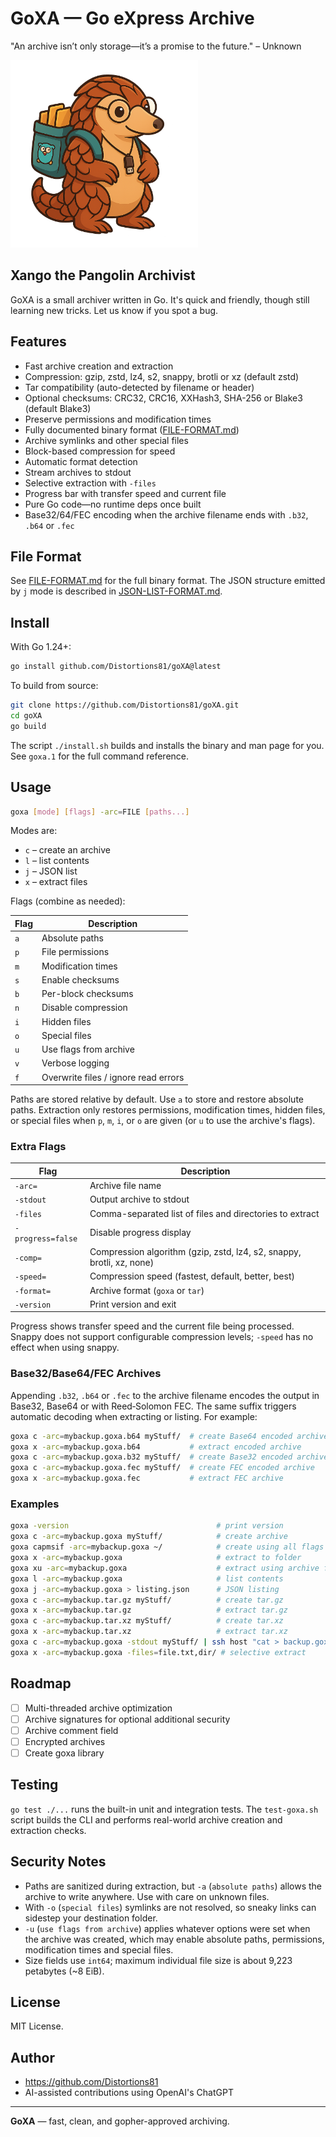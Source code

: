 # GoXA — Go eXpress Archive
"An archive isn’t only storage—it’s a promise to the future." – Unknown

<img src="https://github.com/Distortions81/goXA/blob/main/Xango.png?raw=true" alt="Xango the Archivist" width="300"/>

## Xango the Pangolin Archivist
GoXA is a small archiver written in Go. It's quick and friendly, though still learning new tricks. Let us know if you spot a bug.

## Features

- Fast archive creation and extraction
- Compression: gzip, zstd, lz4, s2, snappy, brotli or xz (default zstd)
- Tar compatibility (auto-detected by filename or header)
- Optional checksums: CRC32, CRC16, XXHash3, SHA-256 or Blake3 (default Blake3)
- Preserve permissions and modification times
- Fully documented binary format ([FILE-FORMAT.md](FILE-FORMAT.md))
- Archive symlinks and other special files
- Block-based compression for speed
- Automatic format detection
- Stream archives to stdout
- Selective extraction with `-files`
- Progress bar with transfer speed and current file
- Pure Go code—no runtime deps once built
- Base32/64/FEC encoding when the archive filename ends with `.b32`, `.b64` or `.fec`

## File Format

See [FILE-FORMAT.md](FILE-FORMAT.md) for the full binary format.
The JSON structure emitted by `j` mode is described in
[JSON-LIST-FORMAT.md](JSON-LIST-FORMAT.md).

## Install

With Go 1.24+:
```bash
go install github.com/Distortions81/goXA@latest
```

To build from source:
```bash
git clone https://github.com/Distortions81/goXA.git
cd goXA
go build
```

The script `./install.sh` builds and installs the binary and man page for you.
See `goxa.1` for the full command reference.

## Usage

```bash
goxa [mode] [flags] -arc=FILE [paths...]
```

Modes are:

* `c` – create an archive
* `l` – list contents
* `j` – JSON list
* `x` – extract files

Flags (combine as needed):

| Flag | Description |
|------|-------------|
| `a` | Absolute paths |
| `p` | File permissions |
| `m` | Modification times |
| `s` | Enable checksums |
| `b` | Per-block checksums |
| `n` | Disable compression |
| `i` | Hidden files |
| `o` | Special files |
| `u` | Use flags from archive |
| `v` | Verbose logging |
| `f` | Overwrite files / ignore read errors |

Paths are stored relative by default. Use `a` to store and restore absolute paths. Extraction only restores permissions, modification times, hidden files, or special files when `p`, `m`, `i`, or `o` are given (or `u` to use the archive's flags).

### Extra Flags

| Flag | Description |
|------|-------------|
| `-arc=` | Archive file name |
| `-stdout` | Output archive to stdout |
| `-files` | Comma-separated list of files and directories to extract |
| `-progress=false` | Disable progress display |
| `-comp=` | Compression algorithm (gzip, zstd, lz4, s2, snappy, brotli, xz, none) |
| `-speed=` | Compression speed (fastest, default, better, best) |
| `-format=` | Archive format (`goxa` or `tar`) |
| `-version` | Print version and exit |

Progress shows transfer speed and the current file being processed.
Snappy does not support configurable compression levels; `-speed` has no effect when using snappy.

### Base32/Base64/FEC Archives

Appending `.b32`, `.b64` or `.fec` to the archive filename encodes the output in Base32,
Base64 or with Reed‑Solomon FEC. The same suffix triggers automatic decoding when extracting or
listing. For example:

```bash
goxa c -arc=mybackup.goxa.b64 myStuff/  # create Base64 encoded archive
goxa x -arc=mybackup.goxa.b64           # extract encoded archive
goxa c -arc=mybackup.goxa.b32 myStuff/  # create Base32 encoded archive
goxa c -arc=mybackup.goxa.fec myStuff/  # create FEC encoded archive
goxa x -arc=mybackup.goxa.fec           # extract FEC archive
```

### Examples

```bash
goxa -version                                 # print version
goxa c -arc=mybackup.goxa myStuff/            # create archive
goxa capmsif -arc=mybackup.goxa ~/            # create using all flags
goxa x -arc=mybackup.goxa                     # extract to folder
goxa xu -arc=mybackup.goxa                    # extract using archive flags
goxa l -arc=mybackup.goxa                     # list contents
goxa j -arc=mybackup.goxa > listing.json      # JSON listing
goxa c -arc=mybackup.tar.gz myStuff/          # create tar.gz
goxa x -arc=mybackup.tar.gz                   # extract tar.gz
goxa c -arc=mybackup.tar.xz myStuff/          # create tar.xz
goxa x -arc=mybackup.tar.xz                   # extract tar.xz
goxa c -arc=mybackup.goxa -stdout myStuff/ | ssh host "cat > backup.goxa"  # stream over SSH
goxa x -arc=mybackup.goxa -files=file.txt,dir/ # selective extract
```

## Roadmap

- [ ] Multi-threaded archive optimization
- [ ] Archive signatures for optional additional security
- [ ] Archive comment field
- [ ] Encrypted archives
- [ ] Create goxa library

## Testing

`go test ./...` runs the built-in unit and integration tests. The
`test-goxa.sh` script builds the CLI and performs real-world archive
creation and extraction checks.

## Security Notes

- Paths are sanitized during extraction, but `-a` (`absolute paths`) allows the archive to write anywhere. Use with care on unknown files.
- With `-o` (`special files`) symlinks are not resolved, so sneaky links can sidestep your destination folder.
 - `-u` (`use flags from archive`) applies whatever options were set when the archive was created, which may enable absolute paths, permissions, modification times and special files.
- Size fields use `int64`; maximum individual file size is about 9,223 petabytes (~8&nbsp;EiB).

## License

MIT License.

## Author

- https://github.com/Distortions81
- AI-assisted contributions using OpenAI's ChatGPT

---

**GoXA** — fast, clean, and gopher-approved archiving.
